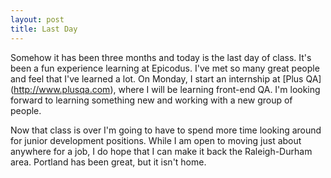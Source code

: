 ```yaml
---
layout: post
title: Last Day
---
```


Somehow it has been three months and today is the last day of class. It's been a fun experience learning at Epicodus. I've met so many great people and feel that I've learned a lot. On Monday, I start an internship at [Plus QA] (http://www.plusqa.com), where I will be learning front-end QA. I'm looking forward to learning something new and working with a new group of people.

Now that class is over I'm going to have to spend more time looking around for junior development positions. While I am open to moving just about anywhere for a job, I do hope that I can make it back the Raleigh-Durham area. Portland has been great, but it isn't home.
